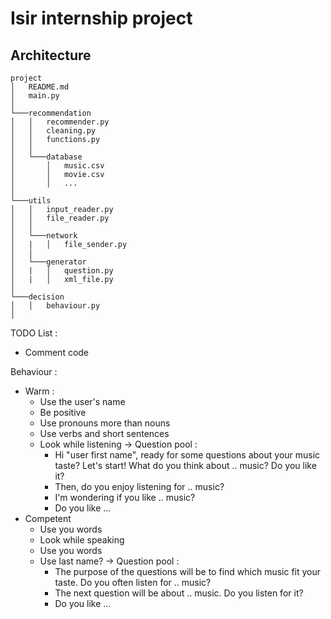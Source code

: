 # Isir internship project


## Architecture

```
project
│   README.md
│   main.py
│
└───recommendation
│   │   recommender.py
│   │   cleaning.py
│   │   functions.py
│   │
│   └───database
│       │   music.csv
│       │   movie.csv
│       │   ...
│   
└───utils
│   │   input_reader.py
│   │   file_reader.py
│   │
│   └───network
│   |   │   file_sender.py
│   │
│   └───generator
│   |   │   question.py
│   |   │   xml_file.py
│   
└───decision
│   │   behaviour.py
│   
```

TODO List :
- Comment code


Behaviour :
- Warm :
  - Use the user's name
  - Be positive
  - Use pronouns more than nouns
  - Use verbs and short sentences
  - Look while listening
  -> Question pool :
    - Hi "user first name", ready for some questions about your music taste? Let's start! What do you think about .. music? Do you like it?
    - Then, do you enjoy listening for .. music?
    - I'm wondering if you like .. music?
    - Do you like ...
- Competent
  - Use you words
  - Look while speaking
  - Use you words
  - Use last name?
  -> Question pool :
    - The purpose of the questions will be to find which music fit your taste. Do you often listen for .. music?
    - The next question will be about .. music. Do you listen for it?
    - Do you like ...
